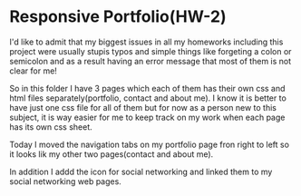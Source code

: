 # Responsive Portfolio(HW-2)

I'd like to admit that my biggest issues in all my homeworks including this project were usually stupis typos and simple things like forgeting a colon or semicolon and as a result having an error message that most of them is not clear for me!

So in this folder I have 3 pages which each of them has their own css and html files separately(portfolio, contact and about me). I know it is better to have just one css file for all of them but for now as a person new to this subject, it is way easier for me to keep track on my work when each page has its own css sheet.

Today I moved the navigation tabs on my portfolio page fron right to left so it looks lik my other two pages(contact and about me).

In addition I addd the icon for social networking and linked them to my social networking web pages.
